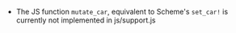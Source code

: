 - The JS function `mutate_car`, equivalent to Scheme's `set_car!` is currently not implemented in js/support.js 